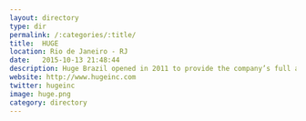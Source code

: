 ```yaml
---
layout: directory
type: dir
permalink: /:categories/:title/
title:  HUGE
location: Rio de Janeiro - RJ
date:   2015-10-13 21:48:44
description: Huge Brazil opened in 2011 to provide the company’s full array of user-focused design, digital business transformation consulting and integrated marketing services to clients in Brazil and throughout Latin America.
website: http://www.hugeinc.com
twitter: hugeinc
image: huge.png
category: directory
---
```

